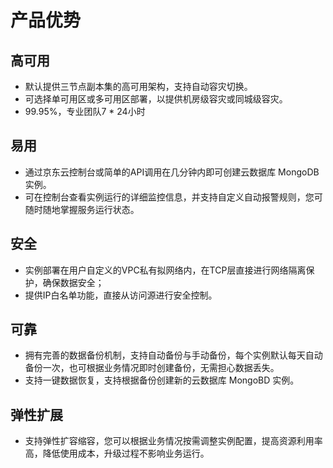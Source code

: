 # 产品优势

## 高可用
- 默认提供三节点副本集的高可用架构，支持自动容灾切换。
- 可选择单可用区或多可用区部署，以提供机房级容灾或同城级容灾。
- 99.95%，专业团队7 * 24小时

## 易用
- 通过京东云控制台或简单的API调用在几分钟内即可创建云数据库 MongoDB 实例。
- 可在控制台查看实例运行的详细监控信息，并支持自定义自动报警规则，您可随时随地掌握服务运行状态。

## 安全
- 实例部署在用户自定义的VPC私有拟网络内，在TCP层直接进行网络隔离保护，确保数据安全；
- 提供IP白名单功能，直接从访问源进行安全控制。

## 可靠
- 拥有完善的数据备份机制，支持自动备份与手动备份，每个实例默认每天自动备份一次，也可根据业务情况即时创建备份，无需担心数据丢失。
- 支持一键数据恢复，支持根据备份创建新的云数据库 MongoBD 实例。

## 弹性扩展
- 支持弹性扩容缩容，您可以根据业务情况按需调整实例配置，提高资源利用率高，降低使用成本，升级过程不影响业务运行。


